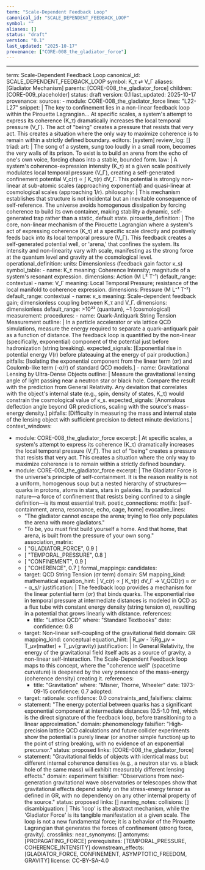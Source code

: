 ```yaml
---
term: "Scale-Dependent Feedback Loop"
canonical_id: "SCALE_DEPENDENT_FEEDBACK_LOOP"
symbol: ""
aliases: []
status: "draft"
version: "0.1"
last_updated: "2025-10-17"
provenance: ["CORE-008_the_gladiator_force"]
---
```


---
term: Scale-Dependent Feedback Loop
canonical_id: SCALE_DEPENDENT_FEEDBACK_LOOP
symbol: K_τ ⇄ V_Γ
aliases: [Gladiator Mechanism]
parents: [CORE-008_the_gladiator_force]
children: [CORE-009_placeholder]
status: draft
version: 0.1
last_updated: 2025-10-17
provenance:
  sources:
    - module: CORE-008_the_gladiator_force
      lines: "L22-L27"
      snippet: |
        The key to confinement lies in a non-linear feedback loop within the Pirouette Lagrangian... At specific scales, a system's attempt to express its coherence (K_τ) dramatically increases the local temporal pressure (V_Γ). The act of "being" creates a pressure that resists that very act. This creates a situation where the only way to maximize coherence is to remain within a strictly defined boundary.
  editors: [system]
  review_log: []
triad:
  art: |
    The song of a system, sung too loudly in a small room, becomes the very walls of its prison. To exist is to build an arena from the echo of one's own voice, forcing chaos into a stable, bounded form.
  law: |
    A system's coherence-expression intensity (K_τ) at a given scale positively modulates local temporal pressure (V_Γ), creating a self-generated confinement potential V_c(r) ∝ ∫ K_τ(r) dV_Γ. This potential is strongly non-linear at sub-atomic scales (approaching exponential) and quasi-linear at cosmological scales (approaching 1/r).
  philosophy: |
    This mechanism establishes that structure is not incidental but an inevitable consequence of self-reference. The universe avoids homogenous dissipation by forcing coherence to build its own container, making stability a dynamic, self-generated trap rather than a static, default state.
pirouette_definition: |
  The core, non-linear mechanism of the Pirouette Lagrangian where a system's act of expressing coherence (K_τ) at a specific scale directly and positively feeds back into its local temporal pressure (V_Γ). This feedback creates a self-generated potential well, or 'arena,' that confines the system. Its intensity and non-linearity vary with scale, manifesting as the strong force at the quantum level and gravity at the cosmological level.
operational_definition:
  units: Dimensionless (feedback gain factor κ_s)
  symbol_table:
    - name: K_τ
      meaning: Coherence Intensity; magnitude of a system's resonant expression.
      dimensions: Action (M L² T⁻¹)
      default_range: contextual
    - name: V_Γ
      meaning: Local Temporal Pressure; resistance of the local manifold to coherence expression.
      dimensions: Pressure (M L⁻¹ T⁻²)
      default_range: contextual
    - name: κ_s
      meaning: Scale-dependent feedback gain; dimensionless coupling between K_τ and V_Γ.
      dimensions: dimensionless
      default_range: >10²³ (quantum), ~1 (cosmological)
  measurement:
    procedures:
      - name: Quark-Antiquark String Tension Measurement
        outline: |
          In a particle accelerator or via lattice QCD simulations, measure the energy required to separate a quark-antiquark pair as a function of distance. The feedback loop is quantified by the non-linear (specifically, exponential) component of the potential just before hadronization (string breaking).
        expected_signals: [Exponential rise in potential energy V(r) before plateauing at the energy of pair production.]
        pitfalls: [Isolating the exponential component from the linear term (σr) and Coulomb-like term (-α/r) of standard QCD models.]
      - name: Gravitational Lensing by Ultra-Dense Objects
        outline: |
          Measure the gravitational lensing angle of light passing near a neutron star or black hole. Compare the result with the prediction from General Relativity. Any deviation that correlates with the object's internal state (e.g., spin, density of states, K_τ) would constrain the cosmological value of κ_s.
        expected_signals: [Anomalous deflection angle beyond GR predictions, scaling with the source's mass-energy density.]
        pitfalls: [Difficulty in measuring the mass and internal state of the lensing object with sufficient precision to detect minute deviations.]
context_windows:
  - module: CORE-008_the_gladiator_force
    excerpt: |
      At specific scales, a system's attempt to express its coherence (K_τ) dramatically increases the local temporal pressure (V_Γ). The act of "being" creates a pressure that resists that very act. This creates a situation where the only way to maximize coherence is to remain within a strictly defined boundary.
  - module: CORE-008_the_gladiator_force
    excerpt: |
      The Gladiator Force is the universe's principle of self-containment. It is the reason reality is not a uniform, homogenous soup but a nested hierarchy of structures—quarks in protons, atoms in stars, stars in galaxies. Its paradoxical nature—a force of confinement that resists being confined to a single definition—is its most essential trait.
poetic_connections:
  motifs: [self-containment, arena, resonance, echo, cage, home]
  evocative_lines:
    - "The gladiator cannot escape the arena; trying to flee only populates the arena with more gladiators."
    - "To be, you must first build yourself a home. And that home, that arena, is built from the pressure of your own song."
  association_matrix:
    - [ "GLADIATOR_FORCE", 0.9 ]
    - [ "TEMPORAL_PRESSURE", 0.8 ]
    - [ "CONFINEMENT", 0.9 ]
    - [ "COHERENCE", 0.7 ]
formal_mappings:
  candidates:
    - target: QCD String Tension (σr term)
      domain: SM
      mapping_kind: mathematical
      equation_hint: |
        V_c(r) ∝ ∫ K_τ(r) dV_Γ  →  V_QCD(r) ≈ σr - α_s/r
      justification: |
        The feedback loop provides a mechanism for the linear potential term (σr) that binds quarks. The exponential rise in temporal pressure at intermediate distances is modeled in QCD as a flux tube with constant energy density (string tension σ), resulting in a potential that grows linearly with distance.
      references:
        - title: "Lattice QCD"
          where: "Standard Textbooks"
          date: 
      confidence: 0.8
    - target: Non-linear self-coupling of the gravitational field
      domain: GR
      mapping_kind: conceptual
      equation_hint: |
        R_μν - ½Rg_μν ∝ T_μν(matter) + T_μν(gravity)
      justification: |
        In General Relativity, the energy of the gravitational field itself acts as a source of gravity, a non-linear self-interaction. The Scale-Dependent Feedback loop maps to this concept, where the "coherence well" (spacetime curvature) is deepened by the very presence of the mass-energy (coherence density) creating it.
      references:
        - title: "Gravitation"
          where: "Misner, Thorne, Wheeler"
          date: 1973-09-15
      confidence: 0.7
  adopted:
    - target: 
      rationale: 
      confidence: 0.0
constraints_and_falsifiers:
  claims:
    - statement: "The energy potential between quarks has a significant exponential component at intermediate distances (0.5-1.0 fm), which is the direct signature of the feedback loop, before transitioning to a linear approximation."
      domain: phenomenology
      falsifier: "High-precision lattice QCD calculations and future collider experiments show the potential is purely linear (or another simple function) up to the point of string breaking, with no evidence of an exponential precursor."
      status: proposed
      links: [CORE-008_the_gladiator_force]
    - statement: "Gravitational fields of objects with identical mass but different internal coherence densities (e.g., a neutron star vs. a black hole of the same mass) will exhibit measurably different lensing effects."
      domain: experiment
      falsifier: "Observations from next-generation gravitational wave observatories or telescopes show that gravitational effects depend solely on the stress-energy tensor as defined in GR, with no dependency on any other internal property of the source."
      status: proposed
      links: []
naming_notes:
  collisions: []
  disambiguation: |
    This 'loop' is the abstract mechanism, while the 'Gladiator Force' is its tangible manifestation at a given scale. The loop is not a new fundamental force; it is a behavior of the Pirouette Lagrangian that generates the forces of confinement (strong force, gravity).
crosslinks:
  near_synonyms: []
  antonyms: [PROPAGATING_FORCE]
  prerequisites: [TEMPORAL_PRESSURE, COHERENCE_INTENSITY]
  downstream_effects: [GLADIATOR_FORCE, CONFINEMENT, ASYMPTOTIC_FREEDOM, GRAVITY]
license: CC-BY-SA-4.0